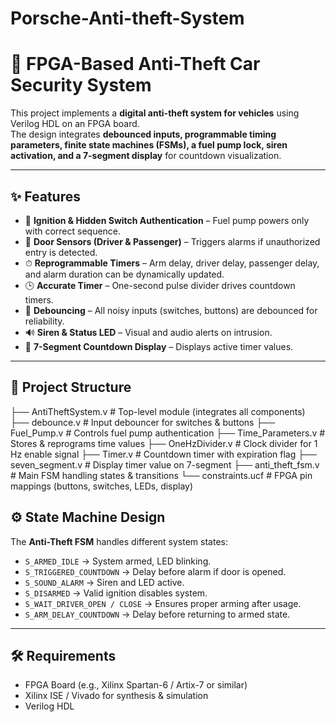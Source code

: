 # Porsche-Anti-theft-System
# 🚗 FPGA-Based Anti-Theft Car Security System

This project implements a **digital anti-theft system for vehicles** using Verilog HDL on an FPGA board.  
The design integrates **debounced inputs, programmable timing parameters, finite state machines (FSMs), a fuel pump lock, siren activation, and a 7-segment display** for countdown visualization.

---

## ✨ Features
- 🔑 **Ignition & Hidden Switch Authentication** – Fuel pump powers only with correct sequence.
- 🚪 **Door Sensors (Driver & Passenger)** – Triggers alarms if unauthorized entry is detected.
- ⏱ **Reprogrammable Timers** – Arm delay, driver delay, passenger delay, and alarm duration can be dynamically updated.
- 🕒 **Accurate Timer** – One-second pulse divider drives countdown timers.
- 🔄 **Debouncing** – All noisy inputs (switches, buttons) are debounced for reliability.
- 🔊 **Siren & Status LED** – Visual and audio alerts on intrusion.
- 🔢 **7-Segment Countdown Display** – Displays active timer values.

---

## 📂 Project Structure
├── AntiTheftSystem.v       # Top-level module (integrates all components)
├── debounce.v              # Input debouncer for switches & buttons
├── Fuel_Pump.v             # Controls fuel pump authentication
├── Time_Parameters.v       # Stores & reprograms time values
├── OneHzDivider.v          # Clock divider for 1 Hz enable signal
├── Timer.v                 # Countdown timer with expiration flag
├── seven_segment.v         # Display timer value on 7-segment
├── anti_theft_fsm.v        # Main FSM handling states & transitions
└── constraints.ucf         # FPGA pin mappings (buttons, switches, LEDs, display)

## ⚙️ State Machine Design
The **Anti-Theft FSM** handles different system states:
- `S_ARMED_IDLE` → System armed, LED blinking.
- `S_TRIGGERED_COUNTDOWN` → Delay before alarm if door is opened.
- `S_SOUND_ALARM` → Siren and LED active.
- `S_DISARMED` → Valid ignition disables system.
- `S_WAIT_DRIVER_OPEN / CLOSE` → Ensures proper arming after usage.
- `S_ARM_DELAY_COUNTDOWN` → Delay before returning to armed state.

---

## 🛠 Requirements
- FPGA Board (e.g., Xilinx Spartan-6 / Artix-7 or similar)  
- Xilinx ISE / Vivado for synthesis & simulation  
- Verilog HDL
